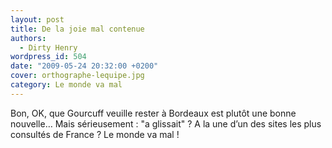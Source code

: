 ```yaml
---
layout: post
title: De la joie mal contenue
authors:
  - Dirty Henry
wordpress_id: 504
date: "2009-05-24 20:32:00 +0200"
cover: orthographe-lequipe.jpg
category: Le monde va mal
---
```


Bon, OK, que Gourcuff veuille rester à Bordeaux est plutôt une bonne nouvelle…
Mais sérieusement : "a glissait" ? A la une d’un des sites les plus consultés de
France ? Le monde va mal !
